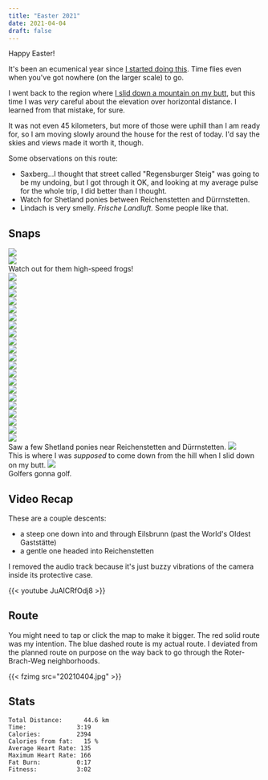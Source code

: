 ```yaml
---
title: "Easter 2021"
date: 2021-04-04
draft: false
---
```

Happy Easter!

It's been an ecumenical year since [I started doing this](../20200412_easter-sunday/).  Time flies even when you've got nowhere (on the larger scale) to go.

I went back to the region where [I slid down a mountain on my butt](../20210206-sinzing-ring/), but this time I was *very* careful about the elevation over horizontal distance.  I learned from that mistake, for sure.

It was not even 45 kilometers, but more of those were uphill than I am ready for, so I am moving slowly around the house for the rest of today.  I'd say the skies and views made it worth it, though.

Some observations on this route:

+ Saxberg...I thought that street called "Regensburger Steig" was going to be my undoing, but I got through it OK, and looking at my average pulse for the whole trip, I did better than I thought.
+ Watch for Shetland ponies between Reichenstetten and Dürrnstetten.
+ Lindach is very smelly.  *Frische Landluft.*  Some people like that.

## Snaps
![](./IMG_20210404_100336096_s.jpg)  
![](IMG210404-102220F.JPG)  
Watch out for them high-speed frogs!  
![](IMG210404-102606F.JPG)  
![](IMG_20210404_102811066_s.jpg)  
![](IMG_20210404_103224336_HDR_s.jpg)  
![](IMG_20210404_103542644_s.jpg)  
![](IMG_20210404_103638319_HDR_s.jpg)  
![](IMG_20210404_110348608_s.jpg)  
![](IMG_20210404_110359878_s.jpg)  
![](IMG_20210404_110426387_s.jpg)  
![](IMG_20210404_110435320_s.jpg)  
![](IMG_20210404_110555864_s.jpg)  
![](IMG_20210404_114158161_s.jpg)  
![](IMG_20210404_114648608_BURST000_COVER_TOP_s.jpg)  
![](IMG_20210404_114906330_s.jpg)  
![](IMG_20210404_114916181_s.jpg)  
![](IMG_20210404_115024085_BURST001_s.jpg)  
![](IMG_20210404_115124064_s.jpg)  
![](IMG_20210404_115650245_s.jpg)  
![](IMG_20210404_115657664_s.jpg)  
![](IMG_20210404_120156744_HDR_s.jpg)  
![](IMG_20210404_120205558_s.jpg)  
![](IMG_20210404_120507489_s.jpg)  
Saw a few Shetland ponies near Reichenstetten and Dürrnstetten.
![](IMG_20210404_125021671_s.jpg)  
This is where I was *supposed* to come down from the hill when I slid down on my butt.
![](IMG_20210404_125933674_s.jpg)  
Golfers gonna golf.

## Video Recap
These are a couple descents:  

+ a steep one down into and through Eilsbrunn (past the World's Oldest Gaststätte)
+ a gentle one headed into Reichenstetten

I removed the audio track because it's just buzzy vibrations of the camera inside its protective case.

{{< youtube JuAICRfOdj8 >}}

## Route
You might need to tap or click the map to make it bigger.  The red solid route was my intention.  The blue dashed route is my actual route.  I deviated from the planned route on purpose on the way back to go through the Roter-Brach-Weg neighborhoods.

{{< fzimg src="20210404.jpg" >}}

## Stats

```
Total Distance:      44.6 km 
Time:              3:19
Calories:          2394
Calories from fat:   15 %
Average Heart Rate: 135
Maximum Heart Rate: 166
Fat Burn:          0:17
Fitness:           3:02
```

